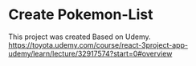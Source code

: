 # Create Pokemon-List 

This project was created Based on Udemy.
https://toyota.udemy.com/course/react-3project-app-udemy/learn/lecture/32917574?start=0#overview
